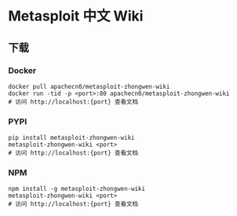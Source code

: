 # Metasploit 中文 Wiki

## 下载

### Docker

```
docker pull apachecn0/metasploit-zhongwen-wiki
docker run -tid -p <port>:80 apachecn0/metasploit-zhongwen-wiki
# 访问 http://localhost:{port} 查看文档
```

### PYPI

```
pip install metasploit-zhongwen-wiki
metasploit-zhongwen-wiki <port>
# 访问 http://localhost:{port} 查看文档
```

### NPM

```
npm install -g metasploit-zhongwen-wiki
metasploit-zhongwen-wiki <port>
# 访问 http://localhost:{port} 查看文档
```
